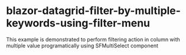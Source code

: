# blazor-datagrid-filter-by-multiple-keywords-using-filter-menu
This example is demonstrated to perform filtering action in column with multiple value programatically using SFMultiSelect component
